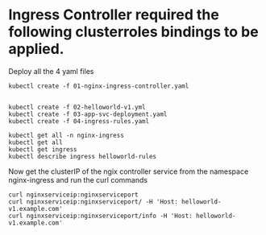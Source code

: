# Ingress Controller required the following clusterroles bindings to be applied.

Deploy all the 4 yaml files 

```
kubectl create -f 01-nginx-ingress-controller.yaml 


kubectl create -f 02-helloworld-v1.yml
kubectl create -f 03-app-svc-deployment.yaml 
kubectl create -f 04-ingress-rules.yaml 

kubectl get all -n nginx-ingress
kubectl get all 
kubectl get ingress
kubectl describe ingress helloworld-rules 

```
Now get the clusterIP of the ngix controller service from the namespace nginx-ingress and run the curl commands  

```
curl nginxserviceip:nginxserviceport
curl nginxserviceip:nginxserviceport/ -H 'Host: helloworld-v1.example.com'
curl nginxserviceip:nginxserviceport/info -H 'Host: helloworld-v1.example.com'


```
